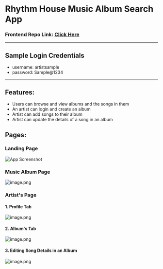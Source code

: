 # Rhythm House Music Album Search App

### Frontend Repo Link: [Click Here](https://github.com/vcow10kar/rhythm-house-client)


<hr/>

## Sample Login Credentials

 - username: artistsample
 - password: Sample@1234

<hr/>

## Features:
- Users can browse and view albums and the songs in them
- An artist can login and create an album
- Artist can add songs to their album
- Artist can update the details of a song in an album

## Pages:

### Landing Page
![App Screenshot](https://cdn.hashnode.com/res/hashnode/image/upload/v1642685241662/aI3pgV7LY.png)

### Music Album Page
![image.png](https://cdn.hashnode.com/res/hashnode/image/upload/v1642685182126/kOn85NA23_.png)

### Artist's Page

#### 1. Profile Tab
![image.png](https://cdn.hashnode.com/res/hashnode/image/upload/v1642685288679/JoGRtiP58.png)

#### 2. Album's Tab
![image.png](https://cdn.hashnode.com/res/hashnode/image/upload/v1642685314289/INz1cgkvi.png)

#### 3. Editing Song Details in an Album
![image.png](https://cdn.hashnode.com/res/hashnode/image/upload/v1642685350037/HXbzooCqem.png)
